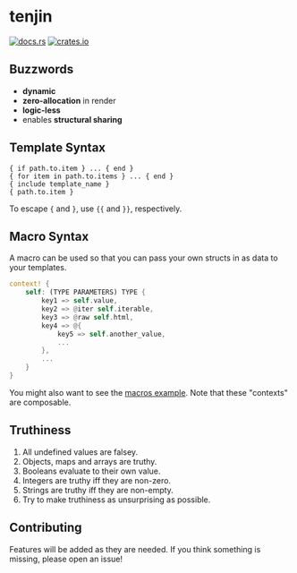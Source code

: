 # tenjin

[![docs.rs](https://docs.rs/tenjin/badge.svg)](https://docs.rs/tenjin) [![crates.io](https://img.shields.io/crates/v/tenjin.svg)](https://crates.io/crates/tenjin)

## Buzzwords

- **dynamic**
- **zero-allocation** in render
- **logic-less**
- enables **structural sharing**

## Template Syntax

```
{ if path.to.item } ... { end }
{ for item in path.to.items } ... { end }
{ include template_name }
{ path.to.item }
```

To escape `{` and `}`, use `{{` and `}}`, respectively.

## Macro Syntax

A macro can be used so that you can pass your own structs in as data to your templates.

```rust
context! {
    self: (TYPE PARAMETERS) TYPE {
        key1 => self.value,
        key2 => @iter self.iterable,
        key3 => @raw self.html,
        key4 => @{
            key5 => self.another_value,
            ...
        },
        ...
    }
}
```

You might also want to see the [macros example](https://github.com/quadrupleslap/tenjin/blob/master/examples/macros.rs). Note that these "contexts" are composable.

## Truthiness

1. All undefined values are falsey.
2. Objects, maps and arrays are truthy.
3. Booleans evaluate to their own value.
4. Integers are truthy iff they are non-zero.
5. Strings are truthy iff they are non-empty.
6. Try to make truthiness as unsurprising as possible.

## Contributing

Features will be added as they are needed. If you think something is missing, please open an issue!
